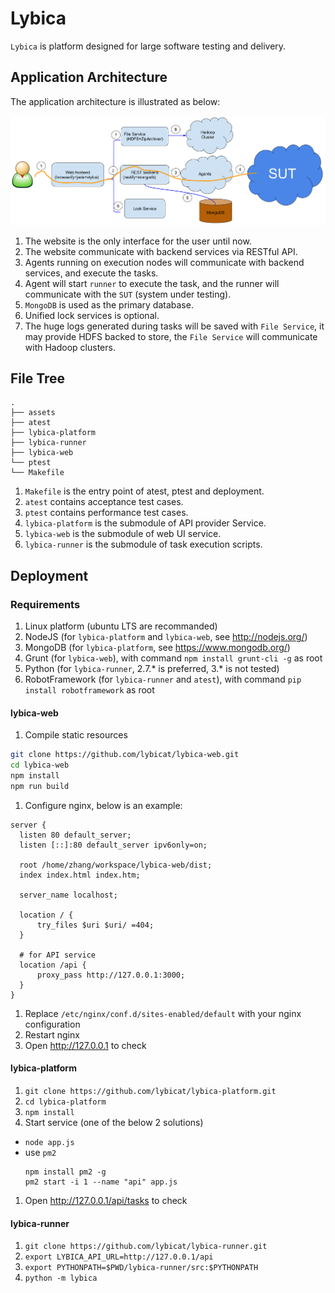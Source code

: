# Lybica

`Lybica` is platform designed for large software testing and delivery.

## Application Architecture

The application architecture is illustrated as below:

![architecture](assets/lybica_app_structure.png)

1. The website is the only interface for the user until now.
1. The website communicate with backend services via RESTful API.
1. Agents running on execution nodes will communicate with backend services, and execute the tasks.
1. Agent will start `runner` to execute the task, and the runner will communicate with the `SUT` (system under testing).
1. `MongoDB` is used as the primary database.
1. Unified lock services is optional.
1. The huge logs generated during tasks will be saved with `File Service`, it may provide HDFS backed to store, the `File Service` will communicate with Hadoop clusters.

## File Tree

```
.
├── assets
├── atest
├── lybica-platform
├── lybica-runner
├── lybica-web
└── ptest
└── Makefile
```

1. `Makefile` is the entry point of atest, ptest and deployment.
1. `atest` contains acceptance test cases.
1. `ptest` contains performance test cases.
1. `lybica-platform` is the submodule of API provider Service.
1. `lybica-web` is the submodule of web UI service.
1. `lybica-runner` is the submodule of task execution scripts.

## Deployment

### Requirements

1. Linux platform (ubuntu LTS are recommanded)
1. NodeJS (for `lybica-platform` and `lybica-web`, see http://nodejs.org/)
1. MongoDB (for `lybica-platform`, see https://www.mongodb.org/)
1. Grunt (for `lybica-web`), with command `npm install grunt-cli -g` as root
1. Python (for `lybica-runner`, 2.7.* is preferred, 3.* is not tested)
1. RobotFramework (for `lybica-runner` and `atest`), with command `pip install robotframework` as root

#### lybica-web

1. Compile static resources
  ```sh
  git clone https://github.com/lybicat/lybica-web.git
  cd lybica-web
  npm install
  npm run build
  ```
1. Configure nginx, below is an example:
  ```
  server {
  	listen 80 default_server;
  	listen [::]:80 default_server ipv6only=on;

  	root /home/zhang/workspace/lybica-web/dist;
  	index index.html index.htm;

  	server_name localhost;

  	location / {
  		try_files $uri $uri/ =404;
  	}

    # for API service
  	location /api {
  		proxy_pass http://127.0.0.1:3000;    
  	}
  }
  ```
1. Replace `/etc/nginx/conf.d/sites-enabled/default` with your nginx configuration
1. Restart nginx
1. Open http://127.0.0.1 to check

#### lybica-platform

1. `git clone https://github.com/lybicat/lybica-platform.git`
1. `cd lybica-platform`
1. `npm install`
1. Start service (one of the below 2 solutions)
  * `node app.js`
  * use `pm2`
    ```
    npm install pm2 -g
    pm2 start -i 1 --name "api" app.js
    ```
1. Open http://127.0.0.1/api/tasks to check

#### lybica-runner

1. `git clone https://github.com/lybicat/lybica-runner.git`
1. `export LYBICA_API_URL=http://127.0.0.1/api`
1. `export PYTHONPATH=$PWD/lybica-runner/src:$PYTHONPATH`
1. `python -m lybica`
